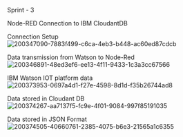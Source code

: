 Sprint - 3

Node-RED Connection to IBM CloudantDB


Connection Setup
![200347090-7883f499-c6ca-4eb3-b448-ac60ed87cdcb](https://user-images.githubusercontent.com/115450256/200762887-a138c4af-8986-4e2f-b145-6848cf13940d.png)


Data transmission from Watson to Node-Red
![200346891-48ed3ef6-ee13-4f11-9433-1c3a3cc67566](https://user-images.githubusercontent.com/115450256/200763054-afc71289-38ef-4748-a71f-c612ac3e4c89.png)



IBM Watson IOT platform data
![200373953-0697a4d1-f27e-4598-8d1d-f35b26744ad8](https://user-images.githubusercontent.com/115450256/200763112-e1d5e126-e4d8-4ace-bf7d-5f88bb6eee12.png)


Data stored in Cloudant DB
![200374267-aa7137f5-fc9e-4f01-9084-997f85191035](https://user-images.githubusercontent.com/115450256/200763147-01e4462c-11de-470c-9373-23a5cbfe6506.png)



Data stored in JSON Format
![200374505-40660761-2385-4075-b6e3-21565a1c6355](https://user-images.githubusercontent.com/115450256/200763188-b11de109-cb74-4345-b4fd-3dce2bdea662.png)
